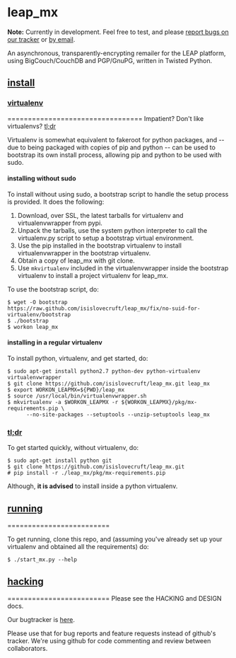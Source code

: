 leap_mx
=======
**Note:** Currently in development. Feel free to test, and please [report
 bugs on our tracker](https://we.riseup.net/leap/mx) or [by email](mailto:isis@leap.se).

An asynchronous, transparently-encrypting remailer for the LEAP platform,
using BigCouch/CouchDB and PGP/GnuPG, written in Twisted Python.

## [install](#install) ##

### [virtualenv](#virtualenv) ###
=================================
Impatient? Don't like virtualenvs? [tl;dr](#tl;dr)

Virtualenv is somewhat equivalent to fakeroot for python packages, and -- due
to being packaged with copies of pip and python -- can be used to bootstrap
its own install process, allowing pip and python to be used with sudo.

#### installing without sudo ####

To install without using sudo, a bootstrap script to handle the setup process
is provided. It does the following:

 1. Download, over SSL, the latest tarballs for virtualenv and
 virtualenvwrapper from pypi.
 2. Unpack the tarballs, use the system python interpreter to call the
 virtualenv.py script to setup a bootstrap virtual environment.
 3. Use the pip installed in the bootstrap virtualenv to install
 virtualenvwrapper in the bootstrap virtualenv.
 4. Obtain a copy of leap_mx with git clone.
 5. Use ```mkvirtualenv``` included in the virtualenvwrapper inside the
 bootstrap virtualenv to install a project virtualenv for leap_mx. 

To use the bootstrap script, do:
~~~
$ wget -O bootstrap https://raw.github.com/isislovecruft/leap_mx/fix/no-suid-for-virtualenv/bootstrap
$ ./bootstrap
$ workon leap_mx
~~~

#### installing in a regular virtualenv ###
To install python, virtualenv, and get started, do:

~~~
$ sudo apt-get install python2.7 python-dev python-virtualenv virtualenvwrapper
$ git clone https://github.com/isislovecruft/leap_mx.git leap_mx
$ export WORKON_LEAPMX=${PWD}/leap_mx
$ source /usr/local/bin/virtualenvwrapper.sh
$ mkvirtualenv -a $WORKON_LEAPMX -r ${WORKON_LEAPMX}/pkg/mx-requirements.pip \
      --no-site-packages --setuptools --unzip-setuptools leap_mx
~~~

### [tl;dr](#tl;dr) ###
To get started quickly, without virtualenv, do:
~~~
$ sudo apt-get install python git
$ git clone https://github.com/isislovecruft/leap_mx.git
# pip install -r ./leap_mx/pkg/mx-requirements.pip
~~~
Although, **it is advised** to install inside a python virtualenv. 

## [running](#running) ##
=========================

To get running, clone this repo, and (assuming you've already set up your
virtualenv and obtained all the requirements) do:

~~~
$ ./start_mx.py --help
~~~

## [hacking](#hacking) ##
=========================
Please see the HACKING and DESIGN docs.

Our bugtracker is [here](https://leap.se/code/projects/eip_server/issue/new). 

Please use that for bug reports and feature requests instead of github's
tracker. We're using github for code commenting and review between
collaborators.

